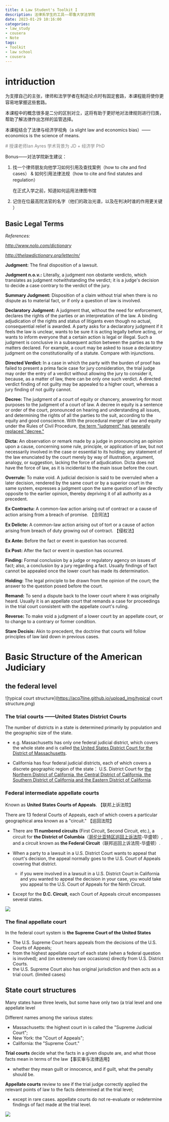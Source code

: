 ```yaml
---
title: A Law Student's Toolkit I 
description: 法律系学生的工具——耶鲁大学法学院
date: 2023-01-29 10:16:00
categories: 
- law_study
- cousera
- Note
tags:
- Toolkit
- law school
- cousera
---
```


# intriduction

为支撑自己的主张，律师和法学学者在制造论点时有固定套路，本课程能将使你更容易地掌握这些套路。

本课程中的概念很多是二分的区别对立，这将有助于更好地对法律规则进行归类，帮助了解法律作出怎样的监管选择。

本课程结合了法律与经济学视角（a slight law and economics bias）—— economics is the science of means.

<font color='grey'># 授课老师Ian Ayres 学术背景为 JD + 经济学 PhD </font>


Bonus——对法学院新生建议：

1. 找一个律师朋友向他学习如何引用及查找案例（how to cite and find cases） & 如何引用法律法规（how to cite and find statutes and regulation）

   在正式入学之前，知道如何运用法律图书馆

2. 记住在位最高院法官的名字（他们的政治光谱，以及在判决时谁的作用更关键 ）

## Basic Legal Terms

*References:*

*http://www.nolo.com/dictionary*

*http://thelawdictionary.org/letter/m/* 

**Judgment:** The final disposition of a lawsuit. 

**Judgment n.o.v.:** Literally, a judgment non obstante verdicto, which translates as judgment notwithstanding the verdict; it is a judge's decision to decide a case contrary to the verdict of the jury. 

**Summary Judgment:** Disposition of a claim without trial when there is no dispute as to material fact, or if only a question of law is involved. 

**Declaratory Judgment:**  A judgment that, without the need for enforcement, declares the rights of the parties or an interpretation of the law. A binding adjudication of the rights and status of litigants even though no actual, consequential relief is awarded. A party asks for a declaratory judgment if it feels the law is unclear, wants to be sure it is acting legally before acting, or wants to inform everyone that a certain action is legal or illegal. Such a judgment is conclusive in a subsequent action between the parties as to the matters declared. For example, a court may be asked to issue a declaratory judgment on the constitutionality of a statute. Compare with injunctions. 

**Directed Verdict:** In a case in which the party with the burden of proof has failed to present a prima facie case for jury consideration, the trial judge may order the entry of a verdict without allowing the jury to consider it, because, as a matter of law, there can be only one such verdict. A directed verdict finding of not guilty may be appealed to a higher court, whereas a jury finding of not guilty cannot.

**Decree:** The judgment of a court of equity or chancery, answering for most purposes to the judgment of a court of law. A decree in equity is a sentence or order of the court, pronounced on hearing and understanding all issues, and determining the rights of all the parties to the suit, according to the equity and good conscience. With the procedural merger of law and equity under the Rules of Civil Procedure, <u>the term "judgment" has generally replaced "decree."</u>

**Dicta:** An observation or remark made by a judge in pronouncing an opinion upon a cause, concerning some rule, principle, or application of law, but not necessarily involved in the case or essential to its holding; any statement of the law enunciated by the court merely by way of illustration, argument, analogy, or suggestion, lacking the force of adjudication. Dicta does not have the force of law, as it is incidental to the main issue before the court. 

**Overrule:** To make void. A judicial decision is said to be overruled when a later decision, rendered by the same court or by a superior court in the same system, expresses a judgment upon the same question of law directly opposite to the earlier opinion, thereby depriving it of all authority as a precedent. 

**Ex Contractu:** A common-law action arising out of contract or a cause of action arising from a breach of promise. 【合同法】

**Ex Delicto:** A common-law action arising out of tort or a cause of action arising from breach of duty growing out of contract. 【侵权法】

**Ex Ante:** Before the fact or event in question has occurred.

**Ex Post:** After the fact or event in question has occurred.

**Finding:** Formal conclusion by a judge or regulatory agency on issues of fact; also, a conclusion by a jury regarding a fact. Usually findings of fact cannot be appealed once the lower court has made its determination. 

**Holding:** The legal principle to be drawn from the opinion of the court; the answer to the question posed before the court. 

**Remand:** To send a dispute back to the lower court where it was originally heard. Usually it is an appellate court that remands a case for proceedings in the trial court consistent with the appellate court's ruling. 

**Reverse:** To make void a judgment of a lower court by an appellate court, or to change to a contrary or former condition. 

**Stare Decisis:** Akin to precedent, the doctrine that courts will follow principles of law laid down in previous cases. 

# Basic Structure of the American Judiciary

## the federal level

![typical court structure](https://acq7line.github.io/upload_img/typical court structure.png)

### The trial courts ——United States District Courts

The number of districts in a state is determined primarily by population and the geographic size of the state. 

- e.g. Massachusetts has only one federal judicial district, which covers the whole state and is called <u>the United States District Court for the District of Massachusetts</u>.

- California has four federal judicial districts, each of which covers a discrete geographic region of the state： U.S. District Court for <u>the Northern District of California, the Central District of California, the Southern District of California and the Eastern District of California</u>.

### Federal intermediate appellate courts 

Known as **United States Courts of Appeals**. 【联邦上诉法院】

There are 13 federal Courts of Appeals, each of which covers a particular geographical area known as a "circuit." 【巡回法院】

- There are **11 numbered circuits** (First Circuit, Second Circuit, etc.), a circuit for **the District of Columbia**（[哥伦比亚特区巡回上诉法院](https://zh.wikipedia.org/wiki/哥伦比亚特区巡回上诉法院)-华盛顿）, and a circuit known as **the Federal Circuit**（联邦巡回上诉法院-华盛顿）.
- When a party to a lawsuit in a U.S. District Court wants to appeal that court's decision, the appeal normally goes to the U.S. Court of Appeals covering that district.
  - if you were involved in a lawsuit in  a U.S. District Court in California and you wanted to appeal the decision in your case, you would take you appeal to the U.S. Court of Appeals for the Ninth Circuit. 

- Except for the **D.C. Circuit**, each Court of Appeals circuit encompasses several states.

![](https://acq7line.github.io/upload_img/theUSCourtsofAppeals.png)

### The final appellate court

 In the federal court system is **the Supreme Court of the United States**

- The U.S. Supreme Court hears appeals from the decisions of the U.S. Courts of Appeals; 
- from the highest appellate court of each state (when a federal question is involved); and (on extremely rare occasions) directly from U.S. District Courts. 
- the U.S. Supreme Court also has original jurisdiction and then acts as a trial court. (limited cases)



## State court structures

Many states have three levels, but some have only two (a trial level and one appellate level

Different names among the various states: 

- Massachusetts: the highest court in is called the "Supreme Judicial Court"; 
- New York: the "Court of Appeals";
- California: the "Supreme Court."

**Trial courts** decide what the facts in a given dispute are, and what those facts mean in terms of the law【事实审与法律适用】

-  whether they mean guilt or innocence, and if guilt, what the penalty should be. 

**Appellate courts** review to see if the trial judge correctly applied the relevant points of law to the facts determined at the trial level; 

- except in rare cases. appellate courts do not re-evaluate or redetermine findings of fact made at the trial level. 

![](https://acq7line.github.io/upload_img/F.png)





